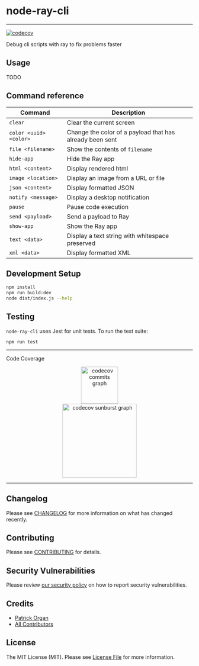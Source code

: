 # node-ray-cli

---

[![codecov](https://codecov.io/gh/permafrost-dev/node-ray-cli/branch/main/graph/badge.svg?token=Z3KgrLJ6L2)](https://codecov.io/gh/permafrost-dev/node-ray-cli)

Debug cli scripts with ray to fix problems faster

## Usage

TODO

## Command reference

| Command | Description |
| --- | --- |
| `clear` | Clear the current screen |
| `color <uuid> <color>` | Change the color of a payload that has already been sent |
| `file <filename>` | Show the contents of `filename` |
| `hide-app` | Hide the Ray app |
| `html <content>` | Display rendered html |
| `image <location>` | Display an image from a URL or file |
| `json <content>` | Display formatted JSON |
| `notify <message>` | Display a desktop notification |
| `pause` | Pause code execution |
| `send <payload>` | Send a payload to Ray |
| `show-app` | Show the Ray app |
| `text <data>` | Display a text string with whitespace preserved |
| `xml <data>` | Display formatted XML |

## Development Setup

```bash
npm install
npm run build:dev
node dist/index.js --help
```

## Testing

`node-ray-cli` uses Jest for unit tests.  To run the test suite:

`npm run test`

---

Code Coverage

<p align="center">
    <img src="https://codecov.io/gh/permafrost-dev/node-ray-cli/branch/main/graphs/commits.svg?token=Z3KgrLJ6L2" height="100" alt="codecov commits graph" />
    <br>
    <img src="https://codecov.io/gh/permafrost-dev/node-ray-cli/branch/main/graph/sunburst.svg?token=Z3KgrLJ6L2" height="200" alt="codecov sunburst graph" />
</p>

---

## Changelog

Please see [CHANGELOG](CHANGELOG.md) for more information on what has changed recently.

## Contributing

Please see [CONTRIBUTING](.github/CONTRIBUTING.md) for details.

## Security Vulnerabilities

Please review [our security policy](../../security/policy) on how to report security vulnerabilities.

## Credits

- [Patrick Organ](https://github.com/patinthehat)
- [All Contributors](../../contributors)

## License

The MIT License (MIT). Please see [License File](LICENSE) for more information.
